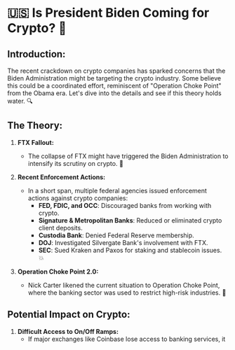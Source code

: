 # 🇺🇸 Is President Biden Coming for Crypto? 🧐

## **Introduction:**
The recent crackdown on crypto companies has sparked concerns that the Biden Administration might be targeting the crypto industry. Some believe this could be a coordinated effort, reminiscent of "Operation Choke Point" from the Obama era. Let's dive into the details and see if this theory holds water. 🔍

## **The Theory:**

1. **FTX Fallout:**
   - The collapse of FTX might have triggered the Biden Administration to intensify its scrutiny on crypto. 🚨

2. **Recent Enforcement Actions:**
   - In a short span, multiple federal agencies issued enforcement actions against crypto companies:
     - **FED, FDIC, and OCC**: Discouraged banks from working with crypto.
     - **Signature & Metropolitan Banks**: Reduced or eliminated crypto client deposits.
     - **Custodia Bank**: Denied Federal Reserve membership.
     - **DOJ**: Investigated Silvergate Bank's involvement with FTX.
     - **SEC**: Sued Kraken and Paxos for staking and stablecoin issues. 💥

3. **Operation Choke Point 2.0:**
   - Nick Carter likened the current situation to Operation Choke Point, where the banking sector was used to restrict high-risk industries. 🚫

## **Potential Impact on Crypto:**

1. **Difficult Access to On/Off Ramps:**
   - If major exchanges like Coinbase lose access to banking services, it 

